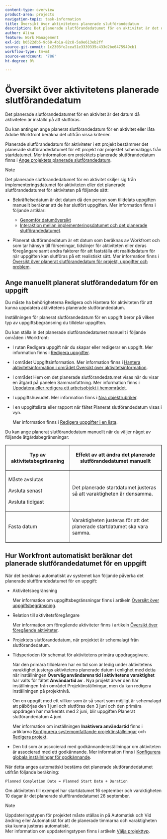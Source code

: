 ```yaml
---
content-type: overview
product-area: projects
navigation-topic: task-information
title: Översikt över aktivitetens planerade slutförandedatum
description: Det planerade slutförandedatumet för en aktivitet är det datum då aktiviteten är inställd på att slutföras.
author: Alina
feature: Work Management
exl-id: b0522db5-9c68-4b1a-82c8-5a9e613eb2ff
source-git-commit: 1c2303fe2cea51e3339335c433d2be6475949cb1
workflow-type: tm+mt
source-wordcount: '786'
ht-degree: 0%

---
```


# Översikt över aktivitetens planerade slutförandedatum

Det planerade slutförandedatumet för en aktivitet är det datum då aktiviteten är inställd på att slutföras.

Du kan antingen ange planerat slutförandedatum för en aktivitet eller låta Adobe Workfront beräkna det utifrån vissa kriterier.

Planerade slutförandedatum för aktiviteter i ett projekt bestämmer det planerade slutförandedatumet för ett projekt när projektet schemaläggs från startdatumet. Mer information om projektets planerade slutförandedatum finns i [Ange projektets planerade slutförandedatum](../../../manage-work/projects/planning-a-project/project-planned-completion-date.md).

>[!NOTE]
>
>Det planerade slutförandedatumet för en aktivitet skiljer sig från implementeringsdatumet för aktiviteten eller det planerade slutförandedatumet för aktiviteten på följande sätt:
>
>* Bekräftelsedatum är det datum då den person som tilldelats uppgiften manuellt beräknar att de har slutfört uppgiften. Mer information finns i följande artiklar:
>
>   * [Genomför datumöversikt](../../../manage-work/projects/updating-work-in-a-project/overview-of-commit-dates.md)
>   * [Interaktion mellan implementeringsdatumet och det planerade slutförandedatumet](../../../manage-work/projects/updating-work-in-a-project/interactions-between-commit-and-planned-completion-dates.md).
>
>* Planerat slutförandedatum är ett datum som beräknas av Workfront och som tar hänsyn till förseningar, tidslinjer för aktiviteten eller deras föregångare samt andra faktorer för att fastställa ett realtidsdatum för när uppgiften kan slutföras på ett realistiskt sätt. Mer information finns i [Översikt över planerat slutförandedatum för projekt, uppgifter och problem](../../../manage-work/projects/planning-a-project/project-projected-completion-date.md).
>

## Ange manuellt planerat slutförandedatum för en uppgift

Du måste ha behörigheterna Redigera och Hantera för aktiviteten för att kunna uppdatera aktivitetens planerade slutförandedatum.

Inställningen för planerat slutförandedatum för en uppgift beror på vilken typ av uppgiftsbegränsning du tilldelar uppgiften.

Du kan ställa in det planerade slutförandedatumet manuellt i följande områden i Workfront:

* I rutan Redigera uppgift när du skapar eller redigerar en uppgift. Mer information finns i [Redigera uppgifter](../../../manage-work/tasks/manage-tasks/edit-tasks.md).
* I området Uppgiftsinformation. Mer information finns i [Hantera aktivitetsinformation i området Översikt över aktivitetsinformation](../../../manage-work/tasks/manage-tasks/task-information-in-overview.md).
* I området Hem om det planerade slutförandedatumet visas när du visar en åtgärd på panelen Sammanfattning. Mer information finns i [Uppdatera eller redigera ett arbetsobjekt i hemområdet](../../../workfront-basics/using-home/using-the-home-area/update-and-edit-work-item-home.md).
* I uppgiftshuvudet. Mer information finns i [Nya objektrubriker](../../../workfront-basics/the-new-workfront-experience/new-object-headers.md).
* I en uppgiftslista eller rapport när fältet Planerat slutförandedatum visas i vyn.

  Mer information finns i [Redigera uppgifter i en lista](../../../manage-work/tasks/manage-tasks/edit-tasks-in-a-list.md).

Du kan ange planerat slutförandedatum manuellt när du väljer något av följande åtgärdsbegränsningar:

<table border="1" cellspacing="15" cellpadding="1"> 
 <col> 
 <col> 
 <thead> 
  <tr> 
   <th> <p><strong>Typ av aktivitetsbegränsning</strong> </p> </th> 
   <th> <p><strong>Effekt av att ändra det planerade slutförandedatumet manuellt</strong> </p> </th> 
  </tr> 
 </thead> 
 <tbody> 
  <tr> 
   <td> <p>Måste avslutas</p> <p>Avsluta senast</p> <p>Avsluta tidigast</p> </td> 
   <td> <p><span class="s1">Det planerade startdatumet justeras så att varaktigheten är densamma.</span> </p> </td> 
  </tr> 
  <tr> 
   <td> <p>Fasta datum</p> </td> 
   <td> <p>Varaktigheten justeras för att det planerade startdatumet ska vara samma.</p> </td> 
  </tr> 
 </tbody> 
</table>

## Hur Workfront automatiskt beräknar det planerade slutförandedatumet för en uppgift

När det beräknas automatiskt av systemet kan följande påverka det planerade slutförandedatumet för en uppgift:

* Aktivitetsbegränsning

  Mer information om uppgiftsbegränsningar finns i artikeln [Översikt över uppgiftsbegränsning](../../../manage-work/tasks/task-constraints/task-constraint-overview.md).

* Relation till aktivitetsföregångare

  Mer information om föregående aktiviteter finns i artikeln [Översikt över föregående aktiviteter](../../../manage-work/tasks/use-prdcssrs/predecessors-overview.md).

* Projektets slutförandedatum, när projektet är schemalagt från slutförandedatum.
* Tidsperioden för schemat för aktivitetens primära uppdragsgivare.

  När den primära tilldelaren har en tid som är ledig under aktivitetens varaktighet justeras aktivitetens planerade datum i enlighet med detta när inställningen **Överväg användarens tid i aktivitetens varaktighet** har valts för fältet **Användartid av** . Nya projekt ärver den här inställningen från området Projektinställningar, men du kan redigera inställningen på projektnivå.

  Om en uppgift med ett villkor som är så snart som möjligt är schemalagd att påbörjas den 1 juni och slutföras den 3 juni och den primära uppdragen har markerats med 2 juni, blir uppgiften Planerat slutförandedatum 4 juni.

  Mer information om inställningen **Inaktivera användartid** finns i artiklarna [Konfigurera systemomfattande projektinställningar](../../../administration-and-setup/set-up-workfront/configure-system-defaults/set-project-preferences.md) och [Redigera projekt](../../../manage-work/projects/manage-projects/edit-projects.md).

* Den tid som är associerad med godkännandeinställningar om aktiviteten är associerad med ett godkännande. Mer information finns i [Konfigurera globala inställningar för godkännande](../../../administration-and-setup/customize-workfront/configure-approval-milestone-processes/establish-approval-settings.md).

När detta anges automatiskt bestäms det planerade slutförandedatumet utifrån följande beräkning:

```
Planned Completion Date = Planned Start Date + Duration
```

Om aktiviteten till exempel har startdatumet 16 september och varaktigheten 10 dagar är det planerade slutförandedatumet 26 september.

>[!NOTE]
>
> Uppdateringstypen för projektet måste ställas in på Automatisk och Vid ändring eller Automatiskt för att de planerade timmarna och varaktigheten ska kunna justeras automatiskt.\
>Mer information om uppdateringstypen finns i artikeln [Välja projekttyp](../../../manage-work/projects/manage-projects/select-project-update-type.md).
